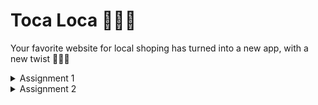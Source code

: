 # Toca Loca 🐠🍹🌴

Your favorite website for local shoping has turned into a new app, with a new twist 🐠🍹🌴

<details>
<summary> Assignment 1 </summary>
  
### 1. Explain what are stateless widgets and stateful widgets, and explain the difference between them.
**Stateless Widgets**:
- Stateless widgets are immutable, meaning their properties cannot change once they are built. They are suitable for UI components that do not require any updates or changes after their creation.
- Examples include static text, icons, and simple layouts.

**Stateful Widgets**:
- Stateful widgets are mutable and can change their state during the lifetime of the widget. They maintain a state object that holds data that can be updated, causing the widget to rebuild when necessary.
- Examples include interactive components like checkboxes, text fields, or any widget that responds to user input.

**Key Difference**:
- The primary difference is that stateless widgets cannot change their state or re-render based on user actions, whereas stateful widgets can change and reflect those changes in the UI.

### 2. Mention the widgets that you have used for this project and its uses.
In your project, the following widgets have been used:

- **Scaffold**: Provides a structure for the visual interface, including an AppBar and a body area.
- **AppBar**: Displays a material design app bar at the top of the screen with a title.
- **Column**: Lays out its children in a vertical array, allowing for a stacked layout of widgets.
- **Row**: Arranges its children horizontally, which is used for displaying info cards side by side.
- **InfoCard**: A custom stateless widget used to display static information (NPM, Name, Class).
- **GridView**: Displays a grid of items that scrolls vertically, used for displaying the list of actions (product list, add product, logout).
- **Card**: Provides a material design card layout for the `InfoCard` widget to give it a raised effect.
- **InkWell**: A material design widget that responds to touch events, used for creating tappable areas in `ItemCard`.
- **SnackBar**: A lightweight message at the bottom of the screen that shows feedback when an action occurs (like pressing a button).
  
### 3. What is the use-case for `setState()`? Explain the variable that can be affected by `setState()`.
In this project, the use of `setState()` isn't explicitly present because your `MyHomePage` class is stateless. However, in a stateful widget context, `setState()` is used to notify the Flutter framework that the internal state of a widget has changed, and the framework should rebuild the widget.

**Use Case**:
- When a user interacts with the app (for instance, pressing a button that changes some data), `setState()` would be called to update the UI with the new state.

**Affected Variables**:
- Any variable defined in the state class of a stateful widget can be affected by `setState()`. For example, if you had a `bool isLoading` variable to indicate loading status, you would update this variable inside `setState()` whenever the loading state changes.

### 4. Explain the difference between `const` and `final` keyword.
- **const**:
  - `const` is used for compile-time constants. When you declare a variable with `const`, it is immutable, and its value is determined at compile time. 
  - Example: `const Text('Hello World')` creates a text widget that never changes.

- **final**:
  - `final` is used for variables that can only be assigned once but can be set at runtime. The value can be determined when the variable is initialized and can be any expression that resolves to a single value.
  - Example: `final String greeting = 'Hello World';` means that `greeting` can be assigned a value once, but that value can be determined at runtime.
In summary, use `const` when you want a constant value known at compile time, and use `final` when you want a variable whose value is set once at runtime but can be calculated based on other factors.

## 5. Implementing To Do List

Sure! Here’s a simplified summary of the project reorganization and widget creation steps:

### Reorganizing the Project Structure

1. **Create `menu.dart`:**
   - Create a new file named `menu.dart` in the `lib` directory.
   - Add the import statement:  
     ```dart
     import 'package:flutter/material.dart';
     ```

2. **Move Classes to `menu.dart`:**
   - Cut `MyHomePage` and `_MyHomePageState` classes from `main.dart` and paste them into `menu.dart`.

3. **Fix Import in `main.dart`:**
   - Add this import at the top of `main.dart` to resolve errors:
     ```dart
     import 'package:mental_health_tracker/menu.dart';
     ```

4. **Run the Application:**
   - Run the project to ensure everything works correctly.

### Creating a Simple Widget in Flutter

**Step 1: Change Application Theme Color**
- In `main.dart`, update the theme color:
  ```
  colorScheme: ColorScheme.fromSwatch(
      primarySwatch: Colors.deepPurple,
  ).copyWith(secondary: Colors.deepPurple[400]),
  ```

**Step 2: Convert `MyHomePage` to Stateless**
- In `main.dart`, change:
  ```
  home: MyHomePage(title: 'Flutter Demo Home Page'),
  ```
  to:
  ```
  home: MyHomePage(),
  ```

- In `menu.dart`, change `MyHomePage` to a stateless widget:
  ```
  class MyHomePage extends StatelessWidget {
      MyHomePage({super.key});
      ...
  }
  ```

**Step 3: Create InfoCard Class**
- Declare variables in `MyHomePage`:
  ```
  final String npm = '5000000000'; // NPM
  final String name = 'Gedagedi Gedagedago'; // Name
  final String className = 'PBP S'; // Class
  ```

- Create `InfoCard` class:
  ```
  class InfoCard extends StatelessWidget {
      final String title;
      final String content;
      const InfoCard({super.key, required this.title, required this.content});
      ...
  }
  ```

**Step 4: Create ItemHomepage Class and ItemCard**
- Create `ItemHomepage` class:
  ```
  class ItemHomepage {
      final String name;
      final IconData icon;
      ItemHomepage(this.name, this.icon);
  }
  ```

- Define a list of items:
  ```
  final List<ItemHomepage> items = [
      ItemHomepage("View Mood", Icons.mood),
      ItemHomepage("Add Mood", Icons.add),
      ItemHomepage("Logout", Icons.logout),
  ];
  ```

- Create `ItemCard` class:
  ```
  class ItemCard extends StatelessWidget {
      final ItemHomepage item;
      const ItemCard(this.item, {super.key});
      ...
  }
  ```

**Step 5: Integrate InfoCard and ItemCard**
- Update the `build` method in `MyHomePage` to display `InfoCard` and `ItemCard`:
  ```
  @override
  Widget build(BuildContext context) {
      return Scaffold(
          appBar: AppBar(title: const Text('Mental Health Tracker')),
          body: Padding(
              padding: const EdgeInsets.all(16.0),
              child: Column(
                  children: [
                      Row(
                          mainAxisAlignment: MainAxisAlignment.spaceEvenly,
                          children: [
                              InfoCard(title: 'NPM', content: npm),
                              InfoCard(title: 'Name', content: name),
                              InfoCard(title: 'Class', content: className),
                          ],
                      ),
                      GridView.count(
                          crossAxisCount: 3,
                          shrinkWrap: true,
                          children: items.map((item) => ItemCard(item)).toList(),
                      ),
                  ],
              ),
          ),
      );
  }
  ```

**Final Step: Analyze the Project
- Run the command in the terminal to check for issues:
  ```bash
  flutter analyze
  ```


</details>

<details>
<summary> Assignment 2 </summary>

### 1. **Purpose and Advantages of `const` in Flutter**
   In Flutter, `const` is used to indicate that a value is compile-time constant, meaning it does not change. Using `const` has several benefits:
   
   - **Performance Optimization**: `const` widgets are instantiated only once, as they are immutable. This reduces the number of widget rebuilds, making the app more efficient.
   - **Less Memory Usage**: `const` values are stored only once in memory, which can lower the memory footprint of the app.
   - **Enhanced Readability**: Using `const` clarifies that certain elements do not need to be rebuilt, which can make the code easier to follow.

   **When to Use `const`**:
   - Use `const` for widgets and values that are guaranteed not to change.
   - Place `const` in front of widgets that do not depend on external data, such as static text, icons, or shapes.

   **When Not to Use `const`**:
   - Avoid using `const` for widgets that rely on dynamic values or are updated based on user interactions.

---

### 2. **Comparison of `Column` and `Row` Widgets in Flutter**

   The `Column` and `Row` widgets are used to arrange children in a vertical and horizontal layout, respectively.

   - **Column**: Displays widgets vertically.
     - **Usage**: When stacking widgets on top of each other.
     - **Properties**:
       - `mainAxisAlignment`: Controls the vertical alignment.
       - `crossAxisAlignment`: Controls the horizontal alignment.

     ```dart
     Column(
       mainAxisAlignment: MainAxisAlignment.center,
       crossAxisAlignment: CrossAxisAlignment.center,
       children: [
         Text("Hello"),
         Icon(Icons.star),
         ElevatedButton(onPressed: () {}, child: Text("Press"))
       ],
     )
     ```

   - **Row**: Displays widgets horizontally.
     - **Usage**: When aligning widgets side-by-side.
     - **Properties**:
       - `mainAxisAlignment`: Controls the horizontal alignment.
       - `crossAxisAlignment`: Controls the vertical alignment.

     ```dart
     Row(
       mainAxisAlignment: MainAxisAlignment.spaceAround,
       crossAxisAlignment: CrossAxisAlignment.center,
       children: [
         Icon(Icons.home),
         Text("Welcome"),
         Icon(Icons.settings),
       ],
     )
     ```

   **Key Difference**:
   - `Column` arranges widgets vertically, whereas `Row` arranges them horizontally.
   - Both allow for alignment customization but with different axis configurations.

---

### 3. **Input Elements Used and Other Potential Input Elements in Flutter**

   **Used Input Elements**:
   - **TextField**: For single-line text input.
   - **DropdownButton**: To provide a list of selectable options.
   - **Checkbox**: For selecting multiple options in a checklist style.
   - **RadioButton**: To select one option among several choices.
   - **Switch**: A toggle for binary choices (e.g., On/Off).
   - **Slider**: For selecting a value within a range.

   **Other Flutter Input Elements Not Used**:
   - **DatePicker**: Allows users to select a date from a calendar.
   - **TimePicker**: Provides a clock interface for selecting a time.
   - **Autocomplete**: Suggests options based on user input.
   - **Stepper**: Used for displaying a sequence of steps (e.g., multi-step form).

   Flutter’s input widgets provide versatility, each serving a different type of user input, so choosing the right one depends on the specific data required.

---

### 4. **Setting Theme in a Flutter Application**

   In Flutter, themes help ensure a consistent look and feel across the app by defining color schemes, font styles, and widget appearances.

   **Setting a Theme**:
   - Themes can be set globally using the `MaterialApp` widget’s `theme` property. The theme is defined in `ThemeData`, where properties like colors, text styles, and button themes can be customized.
   - Example of defining a light theme with custom colors:

     ```dart
     MaterialApp(
       theme: ThemeData(
         primarySwatch: Colors.blue,
         accentColor: Colors.amber,
         textTheme: TextTheme(
           bodyText1: TextStyle(fontSize: 18, color: Colors.black),
         ),
       ),
       home: HomePage(),
     );
     ```

   **Customizing Theme**:
   - You can add a `ThemeData.dark()` for dark mode and toggle between light and dark themes based on user preference.

   **Implemented Theme**:
   - If you implemented a theme, it likely included `ThemeData` to define a consistent color scheme and text styling.

---

### 5. **Managing Navigation in a Multi-Page Flutter Application**

   Flutter offers multiple ways to navigate between pages:

   - **Navigator.push and Navigator.pop**: The most basic form of navigation, where you push a new route (page) onto the stack and pop it to go back.
     ```dart
     // Navigating to a new page
     Navigator.push(
       context,
       MaterialPageRoute(builder: (context) => NewPage()),
     );

     // Going back to the previous page
     Navigator.pop(context);
     ```

   - **Named Routes**: Useful for organizing navigation in larger apps by defining routes in `MaterialApp`’s `routes` property. Named routes improve readability and reusability.
     ```dart
     MaterialApp(
       initialRoute: '/',
       routes: {
         '/': (context) => HomePage(),
         '/settings': (context) => SettingsPage(),
       },
     );

     // Navigate to the settings page
     Navigator.pushNamed(context, '/settings');
     ```

   - **Navigation with Libraries**: For complex navigation scenarios, libraries like `go_router` or `auto_route` are often used to simplify and streamline routing.

   Managing navigation well enhances the user experience and makes the app flow more intuitive, especially when handling back navigation and transitions between related screens.
</details>